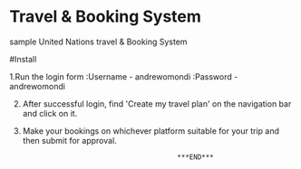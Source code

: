 # Travel & Booking System
sample United Nations travel & Booking System

#Install

1.Run the login form
	:Username - andrewomondi
	:Password - andrewomondi

2. After successful login, find 'Create my travel plan' on the navigation bar and click on it.

3. Make your bookings on whichever platform suitable for your trip and then submit for approval.

                                             ***END*** 

